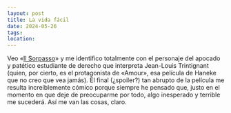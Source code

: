 ```yaml
---
layout: post
title: La vida fácil
date: 2024-05-26
tags: 
location:
---
```

Veo «[Il Sorpasso](https://letterboxd.com/javier/film/il-sorpasso/)» y me identifico totalmente con el personaje del apocado y patético estudiante de derecho que interpreta Jean-Louis Trintignant (quien, por cierto, es el protagonista de «Amour», esa película de Haneke que no creo que vea jamás). El final (¿spoiler?) tan abrupto de la película me resulta increíblemente cómico porque siempre he pensado que, justo en el momento en que deje de preocuparme por todo, algo inesperado y terrible me sucederá. Así me van las cosas, claro.